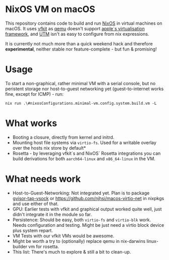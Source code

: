 # NixOS VM on macOS

This repository contains code to build and run [NixOS](https://nixos.org) in virtual machines on macOS. It uses [vfkit](https://github.com/crc-org/vfkit) as [qemu](https://www.qemu.org/) doesn't support [apple´s virtualisation framework](https://developer.apple.com/documentation/virtualization), and [UTM](https://mac.getutm.app/) isn't as easy to configure from nix expressions.

It is currently not much more than a quick weekend hack and therefore **experimental**, neither stable nor feature-complete - but fun & promising!

# Usage

To start a non-graphical, rather minimal VM with a serial console, but no peristent storage nor host-to-guest networking yet (guest-to-internet works fine, except for ICMP) - run:

``` shellsession
nix run .\#nixosConfigurations.minimal-vm.config.system.build.vm -L
```

# What works

* Booting a closure, directly from kernel and initrd.
* Mounting host file systems
  via `virtio-fs`. Used for a writable overlay over the hosts nix store by default*
* Rosetta - by leveraging vfkit´s and NixOS´ Rosetta integrations you can build derivations for both `aarch64-linux` and `x86_64-linux` in the VM.

# What needs work

* Host-to-Guest-Networking: Not integrated yet. Plan is to package [gvisor-tap-vsock](https://github.com/containers/gvisor-tap-vsock) or https://github.com/njhsi/macos-virtio-net in nixpkgs and use either of that.
* GPU: Earlier tests with vfkit and graphical output worked quite well,
  just didn't integrate it in the module so far.
* Persistence: Should be easy, both `virtio-fs` and `virtio-blk` work.  Needs configuration and testing. Might be just need a virtio block device plus system repart.
* VM Tests with our vfkit VMs would be awesome.
* Might be worth a try to (optionally) replace qemu in nix-darwins linux-builder vm for rosetta.
* This list: There's much to explore & still a bit to clean-up.
